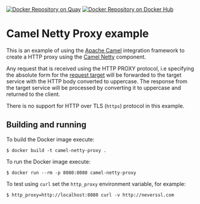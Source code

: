 [![Docker Repository on Quay](https://quay.io/repository/zregvart/camel-netty-proxy/status "Docker Repository on Quay")](https://quay.io/repository/zregvart/camel-netty-proxy) [![Docker Repository on Docker Hub](https://img.shields.io/docker/automated/zregvart/camel-netty-proxy.svg "Docker Repository on Docker Hub")](https://hub.docker.com/r/zregvart/camel-netty-proxy)

# Camel Netty Proxy example

This is an example of using the [Apache Camel](https://camel.apache.org/staging/)
integration framework to create a HTTP proxy using the [Camel Netty](https://camel.apache.org/staging/components/latest/netty4-http-component.html)
component.

Any request that is received using the HTTP PROXY protocol, i.e specifying
the absolute form for the [request target](https://tools.ietf.org/html/rfc7230#section-5.3.2)
will be forwarded to the target service with the HTTP body converted to
uppercase. The response from the target service will be processed by converting
it to uppercase and returned to the client.

There is no support for HTTP over TLS (`https`) protocol in this example.

## Building and running

To build the Docker image execute:

    $ docker build -t camel-netty-proxy .

To run the Docker image execute:

    $ docker run --rm -p 8080:8080 camel-netty-proxy

To test using `curl` set the `http_proxy` environment variable, for example:

    $ http_proxy=http://localhost:8080 curl -v http://neverssl.com


